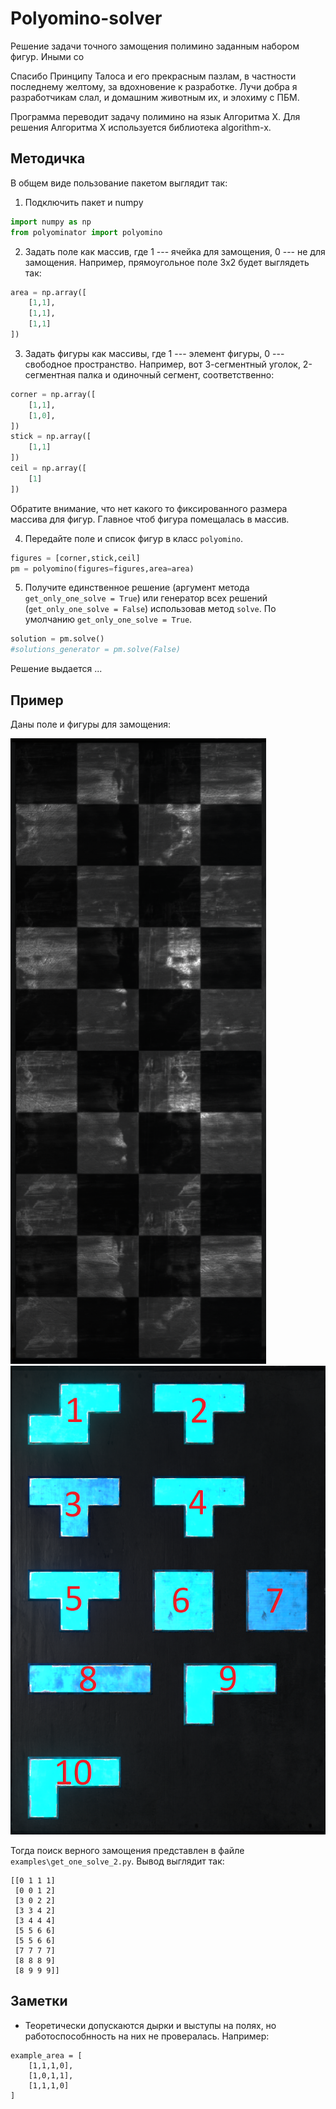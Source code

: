 # Polyomino-solver
Решение задачи точного замощения полимино заданным набором фигур. Иными со

Спасибо Принципу Талоса и его прекрасным пазлам, в частности последнему желтому, за вдохновение к разработке. Лучи добра я разработчикам слал, и домашним животным их, и элохиму с ПБМ.

Программа переводит задачу полимино на язык Алгоритма Х. Для решения Алгоритма Х используется библиотека algorithm-x.

## Методичка
В общем виде пользование пакетом выглядит так:
1. Подключить пакет и numpy
```python
import numpy as np
from polyominator import polyomino
```
2. Задать поле как массив, где 1 --- ячейка для замощения, 0 --- не для замощения. Например, прямоугольное поле 3х2 будет выглядеть так:
```python
area = np.array([
    [1,1],
    [1,1],
    [1,1]
])
```
3. Задать фигуры как массивы, где 1 --- элемент фигуры, 0 --- свободное пространство. Например, вот 3-сегментный уголок, 2-сегментная палка и одиночный сегмент, соответственно:
```python
corner = np.array([
    [1,1],
    [1,0],
])
stick = np.array([
    [1,1]
])
ceil = np.array([
    [1]
])
```
Обратите внимание, что нет какого то фиксированного размера массива для фигур. Главное чтоб фигура помещалась в массив.

4. Передайте поле и список фигур в класс `polyomino`.
```python
figures = [corner,stick,ceil]
pm = polyomino(figures=figures,area=area)
```
5. Получите единственное решение (аргумент метода `get_only_one_solve = True`) или генератор всех решений (`get_only_one_solve = False`) использовав метод `solve`. По умолчанию `get_only_one_solve = True`.
```python
solution = pm.solve()
#solutions_generator = pm.solve(False)
```
Решение выдается ...

## Пример
Даны поле и фигуры для замощения:

![Рис.1. Поле для замощения](/img/Screenshot_6.png)
![Рис.2. Фигуры для замощения](/img/Screenshot_7.png)

Тогда поиск верного замощения представлен в файле `examples\get_one_solve_2.py`.
Вывод выглядит так:
```
[[0 1 1 1] 
 [0 0 1 2] 
 [3 0 2 2] 
 [3 3 4 2] 
 [3 4 4 4] 
 [5 5 6 6] 
 [5 5 6 6] 
 [7 7 7 7] 
 [8 8 8 9] 
 [8 9 9 9]]
```

## Заметки
- Теоретически допускаются дырки и выступы на полях, но работоспособнность на них не провералась. Например:
```
example_area = [
    [1,1,1,0],
    [1,0,1,1],
    [1,1,1,0]
]
```